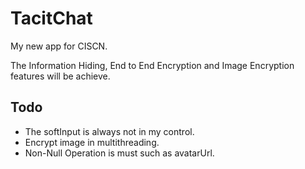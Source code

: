 # TacitChat
My new app for CISCN.

The Information Hiding, End to End Encryption and Image Encryption features will be achieve.

## Todo
- The softInput is always not in my control.
- Encrypt image in multithreading.
- Non-Null Operation is must such as avatarUrl.